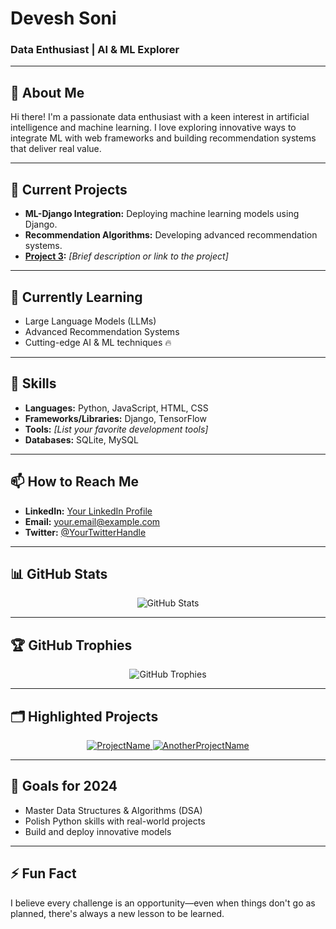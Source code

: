 # Devesh Soni

### Data Enthusiast | AI & ML Explorer

---

## 👋 About Me
Hi there! I'm a passionate data enthusiast with a keen interest in artificial intelligence and machine learning. I love exploring innovative ways to integrate ML with web frameworks and building recommendation systems that deliver real value.

---

## 🔭 Current Projects
- **ML-Django Integration:** Deploying machine learning models using Django.
- **Recommendation Algorithms:** Developing advanced recommendation systems.
- **[Project 3](#):** *[Brief description or link to the project]*

---

## 🌱 Currently Learning
- Large Language Models (LLMs)
- Advanced Recommendation Systems
- Cutting-edge AI & ML techniques 🔥

---

## 💼 Skills
- **Languages:** Python, JavaScript, HTML, CSS
- **Frameworks/Libraries:** Django, TensorFlow
- **Tools:** *[List your favorite development tools]*
- **Databases:** SQLite, MySQL

---

## 📫 How to Reach Me
- **LinkedIn:** [Your LinkedIn Profile](https://www.linkedin.com/in/yourprofile)
- **Email:** [your.email@example.com](mailto:your.email@example.com)
- **Twitter:** [@YourTwitterHandle](https://twitter.com/YourTwitterHandle)

---

## 📊 GitHub Stats
<p align="center">
  <img src="https://github-readme-stats.vercel.app/api?username=DeveshSoni973&show_icons=true&theme=radical" alt="GitHub Stats" />
</p>

---

## 🏆 GitHub Trophies
<p align="center">
  <img src="https://github-profile-trophy.vercel.app/?username=DeveshSoni973&theme=radical&no-frame=false&no-bg=true&margin-w=4" alt="GitHub Trophies" />
</p>

---

## 🗂️ Highlighted Projects
<p align="center">
  <a href="https://github.com/DeveshSoni973/ProjectName">
    <img src="https://github-readme-stats.vercel.app/api/pin/?username=DeveshSoni973&repo=ProjectName&theme=radical" alt="ProjectName" />
  </a>
  <a href="https://github.com/DeveshSoni973/AnotherProjectName">
    <img src="https://github-readme-stats.vercel.app/api/pin/?username=DeveshSoni973&repo=AnotherProjectName&theme=radical" alt="AnotherProjectName" />
  </a>
</p>

---

## 🎯 Goals for 2024
- Master Data Structures & Algorithms (DSA)
- Polish Python skills with real-world projects
- Build and deploy innovative models

---

## ⚡ Fun Fact
I believe every challenge is an opportunity—even when things don't go as planned, there's always a new lesson to be learned.

